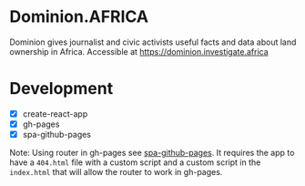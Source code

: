 # Dominion.AFRICA
Dominion gives journalist and civic activists useful facts and data about land ownership in Africa. Accessible at https://dominion.investigate.africa

# Development

- [x] create-react-app
- [x] gh-pages
- [x] spa-github-pages

Note: Using router in gh-pages see [spa-github-pages](https://github.com/rafrex/spa-github-pages). It requires the app to have a `404.html` file with a custom script and a custom script in the `index.html` that will allow the router to work in gh-pages.